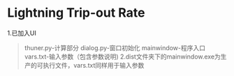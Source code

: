 # Lightning Trip-out Rate
1.已加入UI
>thuner.py-计算部分
>dialog.py-窗口初始化
>mainwindow-程序入口
>vars.txt-输入参数（包含参数说明)
2.dist文件夹下的mainwindow.exe为生产的可执行文件，vars.txt同样用于输入参数
